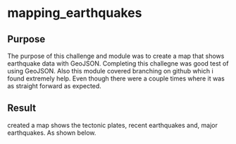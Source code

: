 # mapping_earthquakes

## Purpose
The purpose of this challenge and module was to create a map that shows earthquake data with GeoJSON. Completing this challegne was good test of using GeoJSON. Also this module covered branching on github which i found extremely help. Even though there were a couple times where it was as straight forward as expected. 

## Result 
created a map shows the tectonic plates, recent earthquakes and, major earthquakes. As shown below.

